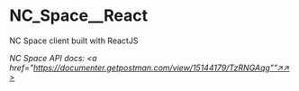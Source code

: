 # NC_Space__React
NC Space client built with ReactJS

<em>NC Space API docs: <a href="https://documenter.getpostman.com/view/15144179/TzRNGAqg""↗↗></a> </em>

